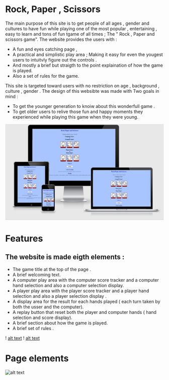 # **Rock, Paper , Scissors**

The main purpose of this site is to get people of all ages , gender and cultures to have fun while playing one of the most popular , entertaining , easy to learn and tons of fun tgame of all times ; The " Rock , Paper and scissors game".
The website provides the users with :
- A fun and eyes catching page ,
- A practical and simplistic play area ; Making it easy for even the yougest users to intuitvly figure out the controls .
- And mostly a brief but straigth to the point explaination of how the game is played.
- Also a set of rules for the game.

This site is targeted toward users with no restriction on age , background , culture , gender . The design of this websibte was made with Two goals in mind :
- To get the younger generation to knoiw about this wonderfull game .
- To get older users to relive those fun and happy moments they experienced while playing this game when they were young.



![alt text](https://github.com/Medhmo/javascript-project/blob/main/assets/images/am-i-responsive-report.png)

# **Features**

The website is made eigth elements : 
---
- The game title at the top of the page .
- A brief welcoming text.
- A computer play area with the computer score tracker and a computer hand selection and also a computer selection display.
- A player play area with the player score tracker and a player hand selection and also a player selection display .
- A display area for the result for each hands played ( each turn taken by both the usser and the computer).
- A replay button that reset both the player and computer hands ( hand selection and score display).
- A brief section about how the game is played.
- A brief set of rules .

! [alt text](https://github.com/Medhmo/javascript-project/blob/main/assets/images/title-and-gaming-area.png)
! [alt text](https://github.com/Medhmo/javascript-project/blob/main/assets/images/gaming-area-and-how-to-play-area.png)

# **Page elements**

![alt text]()